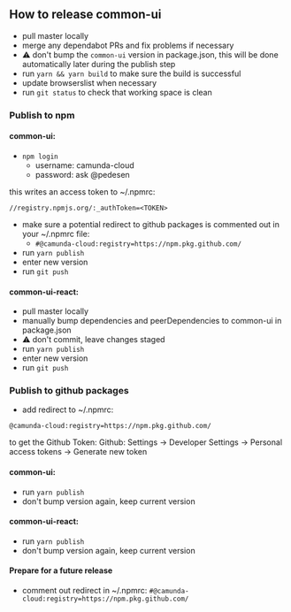 ## How to release common-ui

* pull master locally
* merge any dependabot PRs and fix problems if necessary
* ⚠️ don't bump the `common-ui` version in package.json, this will be done automatically later during the publish step
* run `yarn && yarn build`  to make sure the build is successful
* update browserslist  when necessary
* run `git status` to check that working space is clean


### Publish to npm

#### common-ui:

* `npm login` 
   - username: camunda-cloud
   - password: ask @pedesen

this writes an access token to ~/.npmrc:

`//registry.npmjs.org/:_authToken=<TOKEN>`

* make sure a potential redirect to github packages is commented out in your ~/.npmrc file:
   - `#@camunda-cloud:registry=https://npm.pkg.github.com/`
* run `yarn publish`
* enter new version
* run `git push`

#### common-ui-react:

* pull master locally
* manually bump dependencies and peerDependencies to common-ui in package.json
* ⚠️ don't commit, leave changes staged
* run `yarn publish`
* enter new version
* run `git push`

### Publish to github packages

* add redirect to ~/.npmrc:

```
@camunda-cloud:registry=https://npm.pkg.github.com/
```

to get the Github Token:
Github: Settings -> Developer Settings -> Personal access tokens -> Generate new token

#### common-ui:

* run `yarn publish`
* don't bump version again, keep current version

#### common-ui-react:

* run `yarn publish`
* don't bump version again, keep current version

#### Prepare for a future release

* comment out redirect in ~/.npmrc:
`#@camunda-cloud:registry=https://npm.pkg.github.com/`
